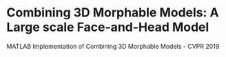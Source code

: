 # Combining 3D Morphable Models: A Large scale Face-and-Head Model
MATLAB Implementation of Combining 3D Morphable Models - CVPR 2019
